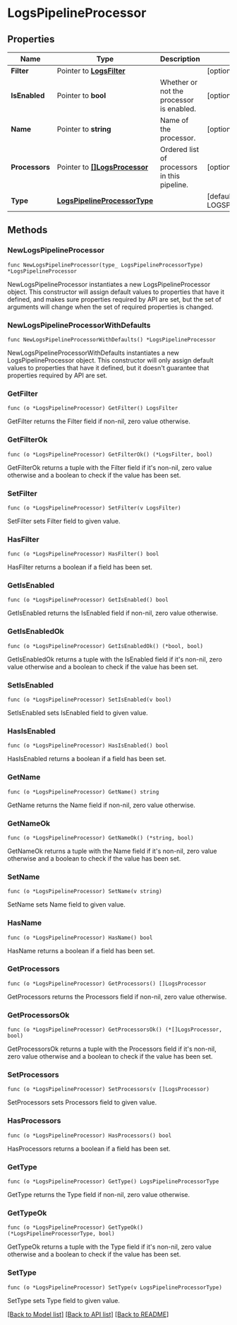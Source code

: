 # LogsPipelineProcessor

## Properties

Name | Type | Description | Notes
---- | ---- | ----------- | ------
**Filter** | Pointer to [**LogsFilter**](LogsFilter.md) |  | [optional] 
**IsEnabled** | Pointer to **bool** | Whether or not the processor is enabled. | [optional] [default to false]
**Name** | Pointer to **string** | Name of the processor. | [optional] 
**Processors** | Pointer to [**[]LogsProcessor**](LogsProcessor.md) | Ordered list of processors in this pipeline. | [optional] 
**Type** | [**LogsPipelineProcessorType**](LogsPipelineProcessorType.md) |  | [default to LOGSPIPELINEPROCESSORTYPE_PIPELINE]

## Methods

### NewLogsPipelineProcessor

`func NewLogsPipelineProcessor(type_ LogsPipelineProcessorType) *LogsPipelineProcessor`

NewLogsPipelineProcessor instantiates a new LogsPipelineProcessor object.
This constructor will assign default values to properties that have it defined,
and makes sure properties required by API are set, but the set of arguments
will change when the set of required properties is changed.

### NewLogsPipelineProcessorWithDefaults

`func NewLogsPipelineProcessorWithDefaults() *LogsPipelineProcessor`

NewLogsPipelineProcessorWithDefaults instantiates a new LogsPipelineProcessor object.
This constructor will only assign default values to properties that have it defined,
but it doesn't guarantee that properties required by API are set.

### GetFilter

`func (o *LogsPipelineProcessor) GetFilter() LogsFilter`

GetFilter returns the Filter field if non-nil, zero value otherwise.

### GetFilterOk

`func (o *LogsPipelineProcessor) GetFilterOk() (*LogsFilter, bool)`

GetFilterOk returns a tuple with the Filter field if it's non-nil, zero value otherwise
and a boolean to check if the value has been set.

### SetFilter

`func (o *LogsPipelineProcessor) SetFilter(v LogsFilter)`

SetFilter sets Filter field to given value.

### HasFilter

`func (o *LogsPipelineProcessor) HasFilter() bool`

HasFilter returns a boolean if a field has been set.

### GetIsEnabled

`func (o *LogsPipelineProcessor) GetIsEnabled() bool`

GetIsEnabled returns the IsEnabled field if non-nil, zero value otherwise.

### GetIsEnabledOk

`func (o *LogsPipelineProcessor) GetIsEnabledOk() (*bool, bool)`

GetIsEnabledOk returns a tuple with the IsEnabled field if it's non-nil, zero value otherwise
and a boolean to check if the value has been set.

### SetIsEnabled

`func (o *LogsPipelineProcessor) SetIsEnabled(v bool)`

SetIsEnabled sets IsEnabled field to given value.

### HasIsEnabled

`func (o *LogsPipelineProcessor) HasIsEnabled() bool`

HasIsEnabled returns a boolean if a field has been set.

### GetName

`func (o *LogsPipelineProcessor) GetName() string`

GetName returns the Name field if non-nil, zero value otherwise.

### GetNameOk

`func (o *LogsPipelineProcessor) GetNameOk() (*string, bool)`

GetNameOk returns a tuple with the Name field if it's non-nil, zero value otherwise
and a boolean to check if the value has been set.

### SetName

`func (o *LogsPipelineProcessor) SetName(v string)`

SetName sets Name field to given value.

### HasName

`func (o *LogsPipelineProcessor) HasName() bool`

HasName returns a boolean if a field has been set.

### GetProcessors

`func (o *LogsPipelineProcessor) GetProcessors() []LogsProcessor`

GetProcessors returns the Processors field if non-nil, zero value otherwise.

### GetProcessorsOk

`func (o *LogsPipelineProcessor) GetProcessorsOk() (*[]LogsProcessor, bool)`

GetProcessorsOk returns a tuple with the Processors field if it's non-nil, zero value otherwise
and a boolean to check if the value has been set.

### SetProcessors

`func (o *LogsPipelineProcessor) SetProcessors(v []LogsProcessor)`

SetProcessors sets Processors field to given value.

### HasProcessors

`func (o *LogsPipelineProcessor) HasProcessors() bool`

HasProcessors returns a boolean if a field has been set.

### GetType

`func (o *LogsPipelineProcessor) GetType() LogsPipelineProcessorType`

GetType returns the Type field if non-nil, zero value otherwise.

### GetTypeOk

`func (o *LogsPipelineProcessor) GetTypeOk() (*LogsPipelineProcessorType, bool)`

GetTypeOk returns a tuple with the Type field if it's non-nil, zero value otherwise
and a boolean to check if the value has been set.

### SetType

`func (o *LogsPipelineProcessor) SetType(v LogsPipelineProcessorType)`

SetType sets Type field to given value.



[[Back to Model list]](../README.md#documentation-for-models) [[Back to API list]](../README.md#documentation-for-api-endpoints) [[Back to README]](../README.md)


